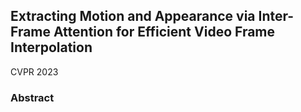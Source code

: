 ## Extracting Motion and Appearance via Inter-Frame Attention for Efficient Video Frame Interpolation

CVPR 2023

### Abstract

